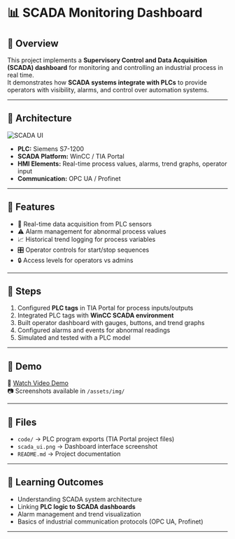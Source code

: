 # 📊 SCADA Monitoring Dashboard

## 🔹 Overview
This project implements a **Supervisory Control and Data Acquisition (SCADA) dashboard** for monitoring and controlling an industrial process in real time.  
It demonstrates how **SCADA systems integrate with PLCs** to provide operators with visibility, alarms, and control over automation systems.

---

## 🔹 Architecture
![SCADA UI](../../assets/img/scada_ui.png)

- **PLC:** Siemens S7-1200  
- **SCADA Platform:** WinCC / TIA Portal  
- **HMI Elements:** Real-time process values, alarms, trend graphs, operator input  
- **Communication:** OPC UA / Profinet  

---

## 🔹 Features
- 📡 Real-time data acquisition from PLC sensors  
- ⚠️ Alarm management for abnormal process values  
- 📈 Historical trend logging for process variables  
- 🎛️ Operator controls for start/stop sequences  
- 🔒 Access levels for operators vs admins  

---

## 🔹 Steps
1. Configured **PLC tags** in TIA Portal for process inputs/outputs  
2. Integrated PLC tags with **WinCC SCADA environment**  
3. Built operator dashboard with gauges, buttons, and trend graphs  
4. Configured alarms and events for abnormal readings  
5. Simulated and tested with a PLC model  

---

## 🔹 Demo
🎥 [Watch Video Demo](https://youtube.com/your-demo-link)  
📷 Screenshots available in `/assets/img/`  

---

## 🔹 Files
- `code/` → PLC program exports (TIA Portal project files)  
- `scada_ui.png` → Dashboard interface screenshot  
- `README.md` → Project documentation  

---

## 🔹 Learning Outcomes
- Understanding SCADA system architecture  
- Linking **PLC logic to SCADA dashboards**  
- Alarm management and trend visualization  
- Basics of industrial communication protocols (OPC UA, Profinet)  

---
